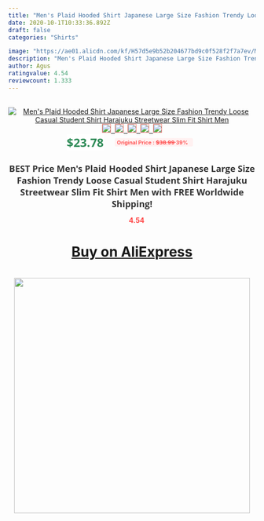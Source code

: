 ```yaml
---
title: "Men's Plaid Hooded Shirt Japanese Large Size Fashion Trendy Loose Casual Student Shirt Harajuku Streetwear Slim Fit  Shirt Men"
date: 2020-10-1T10:33:36.892Z
draft: false
categories: "Shirts"

image: "https://ae01.alicdn.com/kf/H57d5e9b52b204677bd9c0f528f2f7a7ev/Men-s-Plaid-Hooded-Shirt-Japanese-Large-Size-Fashion-Trendy-Loose-Casual-Student-Shirt-Harajuku-Streetwear.jpg"
description: "Men's Plaid Hooded Shirt Japanese Large Size Fashion Trendy Loose Casual Student Shirt Harajuku Streetwear Slim Fit  Shirt Men"
author: Agus
ratingvalue: 4.54
reviewcount: 1.333
---
```

<br>
<div style="text-align: center;">
<a href="https://s.click.aliexpress.com/e/_9uTANP" target="_blank" rel="nofollow noopener noreferrer"><img alt="Men's Plaid Hooded Shirt Japanese Large Size Fashion Trendy Loose Casual Student Shirt Harajuku Streetwear Slim Fit  Shirt Men" class="magnifier-image" src="https://ae01.alicdn.com/kf/H57d5e9b52b204677bd9c0f528f2f7a7ev/Men-s-Plaid-Hooded-Shirt-Japanese-Large-Size-Fashion-Trendy-Loose-Casual-Student-Shirt-Harajuku-Streetwear.jpg_640x640.jpg">
<br>
<img style="border:1px solid salmon" src="https://ae01.alicdn.com/kf/H57d5e9b52b204677bd9c0f528f2f7a7ev/Men-s-Plaid-Hooded-Shirt-Japanese-Large-Size-Fashion-Trendy-Loose-Casual-Student-Shirt-Harajuku-Streetwear.jpg_120x120.jpg">&nbsp;&nbsp;<img style="border:1px solid salmon" src="https://ae01.alicdn.com/kf/H5cfa5ae5460e4d07a4f6ce673fdf21c9n/Men-s-Plaid-Hooded-Shirt-Japanese-Large-Size-Fashion-Trendy-Loose-Casual-Student-Shirt-Harajuku-Streetwear.jpg_120x120.jpg">&nbsp;&nbsp;<img style="border:1px solid salmon" src="https://ae01.alicdn.com/kf/H9fbc973e3ad84b848e98d86d78567575w/Men-s-Plaid-Hooded-Shirt-Japanese-Large-Size-Fashion-Trendy-Loose-Casual-Student-Shirt-Harajuku-Streetwear.jpg_120x120.jpg">&nbsp;&nbsp;<img style="border:1px solid salmon" src="https://ae01.alicdn.com/kf/H03613b8628d74ba6ab106d7e870430bdv/Men-s-Plaid-Hooded-Shirt-Japanese-Large-Size-Fashion-Trendy-Loose-Casual-Student-Shirt-Harajuku-Streetwear.jpg_120x120.jpg">&nbsp;&nbsp;<img style="border:1px solid salmon" src="https://ae01.alicdn.com/kf/H0c8d0b5b423b4f2c91381be89a0ee0d0B/Men-s-Plaid-Hooded-Shirt-Japanese-Large-Size-Fashion-Trendy-Loose-Casual-Student-Shirt-Harajuku-Streetwear.jpg_120x120.jpg"></a></div><br0>
<div style="text-align: center;"><span style="background-color: white; border: 0px; box-sizing: border-box; color: seagreen; display: inline-block; font-family: &quot;open sans&quot; , &quot;arial&quot; , &quot;helvetica&quot; , sans-serif , &quot;heiti&quot;; font-size: 24px; font-stretch: inherit; font-weight: 700; line-height: inherit; margin: 0px 10px 0px 0px; padding: 0px; vertical-align: middle;">$23.78 </span>
<span style="background: rgb(255 , 241 , 241); border-radius: 3px; border: 0px; box-sizing: border-box; color: #ff4747; display: inline-block; font-family: inherit; font-size: 12px; font-stretch: inherit; font-style: inherit; font-variant: inherit; font-weight: 600; line-height: inherit; margin: 0px; padding: 2px 5px; transform: scale(0.9); vertical-align: middle;">Original Price : <b style="text-decoration: line-through;">$38.99 </b> 39%&nbsp;&nbsp;</span></div>
<h1 style="color: #333333; display: inline-block; font-family: &quot;open sans&quot; , &quot;arial&quot; , &quot;helvetica&quot; , sans-serif , &quot;heiti&quot;; font-size: 18px; font-stretch: inherit; font-weight: 700; text-align: center;">BEST Price Men's Plaid Hooded Shirt Japanese Large Size Fashion Trendy Loose Casual Student Shirt Harajuku Streetwear Slim Fit  Shirt Men with FREE Worldwide Shipping!</h1>
<div style="color: #ff4747; text-align: center;">
<img src="https://4.bp.blogspot.com/-M0ZcTcb-5uY/XleCXlxnR4I/AAAAAAAAAEc/OrjgMkXV1oMQFaCRZj5HQwOCBcu3w1FegCPcBGAYYCw/s1600/star.png" style="height: 15px;">&nbsp;<b>4.54</b></div>
<div class="button_cont" align="center"><a class="buynow_a" href="https://s.click.aliexpress.com/e/_9uTANP" target="_blank" rel="nofollow noopener noreferrer"><H1>Buy on AliExpress</H1></a></div><br>
<div class="separator" style="clear: both; text-align: center;">
<img src="https://lh3.googleusercontent.com/-pTy5HemUv9M/XlePHvY0dAI/AAAAAAAAAE4/0nX5iRUoIWY8eMW9Dpxeirr157OZliDIgCLcBGAsYHQ/s1600/badge.gif" width="480">
</div>
